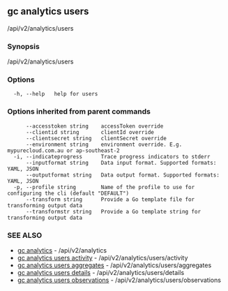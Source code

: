 ## gc analytics users

/api/v2/analytics/users

### Synopsis

/api/v2/analytics/users

### Options

```
  -h, --help   help for users
```

### Options inherited from parent commands

```
      --accesstoken string    accessToken override
      --clientid string       clientId override
      --clientsecret string   clientSecret override
      --environment string    environment override. E.g. mypurecloud.com.au or ap-southeast-2
  -i, --indicateprogress      Trace progress indicators to stderr
      --inputformat string    Data input format. Supported formats: YAML, JSON
      --outputformat string   Data output format. Supported formats: YAML, JSON
  -p, --profile string        Name of the profile to use for configuring the cli (default "DEFAULT")
      --transform string      Provide a Go template file for transforming output data
      --transformstr string   Provide a Go template string for transforming output data
```

### SEE ALSO

* [gc analytics](gc_analytics.html)	 - /api/v2/analytics
* [gc analytics users activity](gc_analytics_users_activity.html)	 - /api/v2/analytics/users/activity
* [gc analytics users aggregates](gc_analytics_users_aggregates.html)	 - /api/v2/analytics/users/aggregates
* [gc analytics users details](gc_analytics_users_details.html)	 - /api/v2/analytics/users/details
* [gc analytics users observations](gc_analytics_users_observations.html)	 - /api/v2/analytics/users/observations


